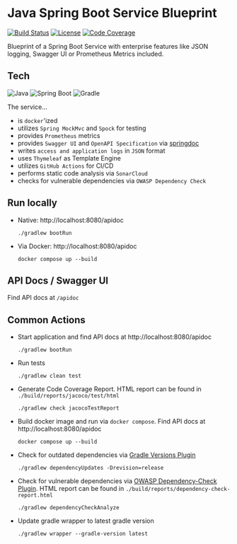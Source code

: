 # Java Spring Boot Service Blueprint
[![Build Status](https://github.com/tblasche/blueprint-java-spring-boot/actions/workflows/main.yml/badge.svg)](https://github.com/tblasche/blueprint-java-spring-boot/actions/workflows/main.yml)
[![License](https://img.shields.io/github/license/tblasche/blueprint-java-spring-boot)](https://github.com/tblasche/blueprint-java-spring-boot/blob/main/LICENSE)
[![Code Coverage](https://sonarcloud.io/api/project_badges/measure?project=tblasche_blueprint-java-spring-boot&metric=coverage)](https://sonarcloud.io/summary/new_code?id=tblasche_blueprint-java-spring-boot)

Blueprint of a Spring Boot Service with enterprise features like JSON logging, Swagger UI or Prometheus Metrics included.

## Tech
![Java](https://img.shields.io/badge/Java-ED8B00?style=for-the-badge&logo=openjdk&logoColor=white)
![Spring Boot](https://img.shields.io/badge/Spring_Boot-6DB33F?style=for-the-badge&logo=spring&logoColor=white)
![Gradle](https://img.shields.io/badge/Gradle-02303A.svg?style=for-the-badge&logo=Gradle&logoColor=white)

The service...
* is `docker`'ized
* utilizes `Spring MockMvc` and `Spock` for testing
* provides `Prometheus` metrics
* provides `Swagger UI` and `OpenAPI Specification` via [springdoc](https://springdoc.org/)
* writes `access and application logs` in `JSON` format
* uses `Thymeleaf` as Template Engine
* utilizes `GitHub Actions` for CI/CD
* performs static code analysis via `SonarCloud`
* checks for vulnerable dependencies via `OWASP Dependency Check`

## Run locally
* Native: http://localhost:8080/apidoc
  ```console
  ./gradlew bootRun
  ```
* Via Docker: http://localhost:8080/apidoc
  ```console
  docker compose up --build
  ```

## API Docs / Swagger UI
Find API docs at `/apidoc`

## Common Actions
* Start application and find API docs at http://localhost:8080/apidoc
  ```console
  ./gradlew bootRun
  ```
* Run tests
  ```console
  ./gradlew clean test
  ```
* Generate Code Coverage Report. HTML report can be found in `./build/reports/jacoco/test/html`
  ```console
  ./gradlew check jacocoTestReport
  ```
* Build docker image and run via `docker compose`. Find API docs at http://localhost:8080/apidoc
  ```console
  docker compose up --build
  ```
* Check for outdated dependencies via [Gradle Versions Plugin](https://github.com/ben-manes/gradle-versions-plugin)
  ```console
  ./gradlew dependencyUpdates -Drevision=release
  ```
* Check for vulnerable dependencies via [OWASP Dependency-Check Plugin](https://jeremylong.github.io/DependencyCheck/dependency-check-gradle/index.html). HTML report can be found in `./build/reports/dependency-check-report.html`
  ```console
  ./gradlew dependencyCheckAnalyze
  ```
* Update gradle wrapper to latest gradle version
  ```console
  ./gradlew wrapper --gradle-version latest
  ```
